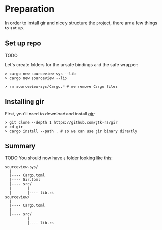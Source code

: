 # Preparation
In order to install gir and nicely structure the project, there are a few things to set up.

## Set up repo
TODO

Let's create folders for the unsafe bindings and the safe wrapper:
```console
> cargo new sourceview-sys --lib
> cargo new sourceview --lib
```

```console
> rm sourceview-sys/Cargo.* # we remove Cargo files
```

## Installing gir
First, you'll need to download and install [gir]:

```console
> git clone --depth 1 https://github.com/gtk-rs/gir
> cd gir
> cargo install --path . # so we can use gir binary directly
```

## Summary
TODO
You should now have a folder looking like this:
```text
sourceview-sys/
  |
  |---- Cargo.toml
  |---- Gir.toml
  |---- src/
  |       |
  |       |---- lib.rs
sourceview/
  |
  |---- Cargo.toml
  |
  |---- src/
          |
          |---- lib.rs
```

[gir]: https://github.com/gtk-rs/gir
